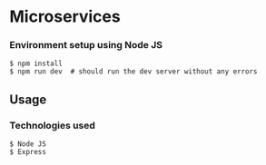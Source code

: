 # Microservices

### Environment setup using Node JS

```
$ npm install
$ npm run dev  # should run the dev server without any errors
```

## Usage

### Technologies used
```
$ Node JS
$ Express
```